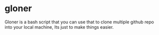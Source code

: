 # gloner
Gloner is a bash script that you can use that to clone multiple github repo into your local machine, Its just to make things easier.
